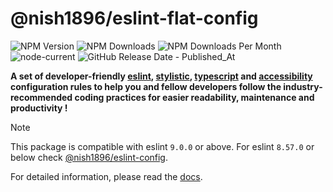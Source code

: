 # @nish1896/eslint-flat-config

![NPM Version](https://img.shields.io/npm/v/%40nish1896%2Feslint-flat-config)
![NPM Downloads](https://img.shields.io/npm/dt/%40nish1896%2Feslint-flat-config)
![NPM Downloads Per Month](https://img.shields.io/npm/dm/%40nish1896%2Feslint-flat-config?color=%23e0e063)
![node-current](https://img.shields.io/node/v/%40nish1896%2Feslint-flat-config?color=%23e86267)
![GitHub Release Date - Published_At](https://img.shields.io/github/release-date/nishkohli96/eslint-config)

**A set of developer-friendly [eslint](https://eslint.org/), [stylistic](https://eslint.style/), [typescript](https://www.typescriptlang.org/) and [accessibility](https://developer.mozilla.org/en-US/docs/Learn/Accessibility/What_is_accessibility) configuration rules to help you and fellow developers follow the industry-recommended coding practices for easier readability, maintenance and productivity !**

> [!NOTE]
>This package is compatible with eslint `9.0.0` or above. For eslint `8.57.0` or below check [@nish1896/eslint-config](https://www.npmjs.com/package/@nish1896/eslint-config).

For detailed information, please read the [docs](https://nish1896-eslint-config.vercel.app/).

